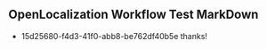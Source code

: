 ## OpenLocalization Workflow Test MarkDown
* 15d25680-f4d3-41f0-abb8-be762df40b5e thanks!

<!--HONumber=Jul16_HO4-->


